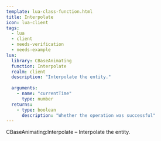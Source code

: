 ```yaml
---
template: lua-class-function.html
title: Interpolate
icon: lua-client
tags:
  - lua
  - client
  - needs-verification
  - needs-example
lua:
  library: CBaseAnimating
  function: Interpolate
  realm: client
  description: "Interpolate the entity."
  
  arguments:
    - name: "currentTime"
      type: number
  returns:
    - type: boolean
      description: "Whether the operation was successful"
---
```


<div class="lua__search__keywords">
CBaseAnimating:Interpolate &#x2013; Interpolate the entity.
</div>
